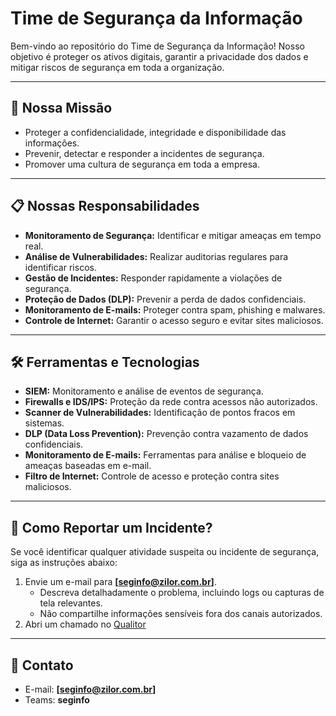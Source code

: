 
# Time de Segurança da Informação

Bem-vindo ao repositório do Time de Segurança da Informação! Nosso objetivo é proteger os ativos digitais, garantir a privacidade dos dados e mitigar riscos de segurança em toda a organização.

---

## 🌟 Nossa Missão

- Proteger a confidencialidade, integridade e disponibilidade das informações.
- Prevenir, detectar e responder a incidentes de segurança.
- Promover uma cultura de segurança em toda a empresa.

---

## 📋 Nossas Responsabilidades

- **Monitoramento de Segurança:** Identificar e mitigar ameaças em tempo real.
- **Análise de Vulnerabilidades:** Realizar auditorias regulares para identificar riscos.
- **Gestão de Incidentes:** Responder rapidamente a violações de segurança.
- **Proteção de Dados (DLP):** Prevenir a perda de dados confidenciais.
- **Monitoramento de E-mails:** Proteger contra spam, phishing e malwares.
- **Controle de Internet:** Garantir o acesso seguro e evitar sites maliciosos.

---

## 🛠 Ferramentas e Tecnologias

- **SIEM:** Monitoramento e análise de eventos de segurança.  
- **Firewalls e IDS/IPS:** Proteção da rede contra acessos não autorizados.  
- **Scanner de Vulnerabilidades:** Identificação de pontos fracos em sistemas.   
- **DLP (Data Loss Prevention):** Prevenção contra vazamento de dados confidenciais.  
- **Monitoramento de E-mails:** Ferramentas para análise e bloqueio de ameaças baseadas em e-mail.  
- **Filtro de Internet:** Controle de acesso e proteção contra sites maliciosos.  

---

## 🚨 Como Reportar um Incidente?

Se você identificar qualquer atividade suspeita ou incidente de segurança, siga as instruções abaixo:

1. Envie um e-mail para **[seginfo@zilor.com.br]**.
	- Descreva detalhadamente o problema, incluindo logs ou capturas de tela relevantes.
	- Não compartilhe informações sensíveis fora dos canais autorizados.
2. Abri um chamado no [Qualitor](https://zilor.qualitorsoftware.com/login.php)

---

## 👥 Contato

- E-mail: **[seginfo@zilor.com.br]**
- Teams: **seginfo**
